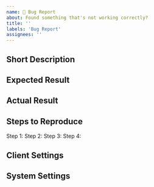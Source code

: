 ```yaml
---
name: 🐛 Bug Report
about: Found something that's not working correctly?
title: ''
labels: 'Bug Report'
assignees: ''
---
```


## Short Description

## Expected Result

## Actual Result

## Steps to Reproduce

Step 1:
Step 2:
Step 3:
Step 4:

## Client Settings

## System Settings
